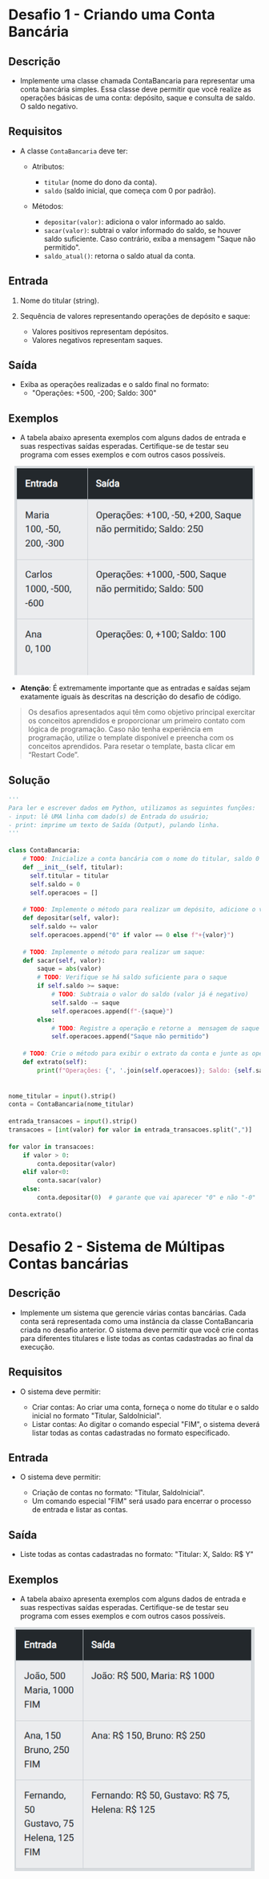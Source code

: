 # Desafio 1 - Criando uma Conta Bancária

## Descrição

- Implemente uma classe chamada ContaBancaria para representar uma conta bancária simples. Essa classe deve permitir que você realize as operações básicas de uma conta: depósito, saque e consulta de saldo. O saldo negativo.

## Requisitos

- A classe `ContaBancaria` deve ter:

    - Atributos:
        - `titular` (nome do dono da conta).
        - `saldo` (saldo inicial, que começa com 0 por padrão).

    - Métodos:
        - `depositar(valor)`: adiciona o valor informado ao saldo.
        - `sacar(valor)`: subtrai o valor informado do saldo, se houver saldo suficiente. Caso contrário, exiba a mensagem "Saque não permitido".
        - `saldo_atual()`: retorna o saldo atual da conta.

## Entrada

1.  Nome do titular (string).
2.  Sequência de valores representando operações de depósito e saque:

    - Valores positivos representam depósitos.
    - Valores negativos representam saques.

## Saída

- Exiba as operações realizadas e o saldo final no formato:  
    - "Operações: +500, -200; Saldo: 300" 

## Exemplos

- A tabela abaixo apresenta exemplos com alguns dados de entrada e suas respectivas saídas esperadas. Certifique-se de testar seu programa com esses exemplos e com outros casos possíveis.

<p align="center">
    <img src="images/image-1.png" alt="" width="480">
</p>

- **Atenção**: É extremamente importante que as entradas e saídas sejam exatamente iguais às descritas na descrição do desafio de código.

> Os desafios apresentados aqui têm como objetivo principal exercitar os conceitos aprendidos e proporcionar um primeiro contato com lógica de programação. Caso não tenha experiência em programação, utilize o template disponível e preencha com os conceitos aprendidos. Para resetar o template, basta clicar em “Restart Code”.

## Solução

```python
'''
Para ler e escrever dados em Python, utilizamos as seguintes funções:
- input: lê UMA linha com dado(s) de Entrada do usuário;
- print: imprime um texto de Saída (Output), pulando linha.
'''

class ContaBancaria:
    # TODO: Inicialize a conta bancária com o nome do titular, saldo 0 e  liste para armazenar as operações realizadas:
    def __init__(self, titular):
      self.titular = titular
      self.saldo = 0
      self.operacoes = []

    # TODO: Implemente o método para realizar um depósito, adicione o valor ao saldo e registre a operação:
    def depositar(self, valor):
      self.saldo += valor
      self.operacoes.append("0" if valor == 0 else f"+{valor}")

    # TODO: Implemente o método para realizar um saque:
    def sacar(self, valor):
        saque = abs(valor)
        # TODO: Verifique se há saldo suficiente para o saque
        if self.saldo >= saque:
            # TODO: Subtraia o valor do saldo (valor já é negativo)
            self.saldo -= saque
            self.operacoes.append(f"-{saque}")
        else:
            # TODO: Registre a operação e retorne a  mensagem de saque negado
            self.operacoes.append("Saque não permitido")

    # TODO: Crie o método para exibir o extrato da conta e junte as operações no formato correto:
    def extrato(self):
        print(f"Operações: {', '.join(self.operacoes)}; Saldo: {self.saldo}")


nome_titular = input().strip()
conta = ContaBancaria(nome_titular)

entrada_transacoes = input().strip()
transacoes = [int(valor) for valor in entrada_transacoes.split(",")]

for valor in transacoes:
    if valor > 0:
        conta.depositar(valor)
    elif valor<0:
        conta.sacar(valor)
    else:
        conta.depositar(0)  # garante que vai aparecer "0" e não "-0"

conta.extrato()
```

# Desafio 2 - Sistema de Múltipas Contas bancárias

## Descrição

- Implemente um sistema que gerencie várias contas bancárias. Cada conta será representada como uma instância da classe ContaBancaria criada no desafio anterior. O sistema deve permitir que você crie contas para diferentes titulares e liste todas as contas cadastradas ao final da execução.

## Requisitos

- O sistema deve permitir:
  
    - Criar contas:  Ao criar uma conta, forneça o nome do titular e o saldo inicial no formato "Titular, SaldoInicial".
    - Listar contas:  Ao digitar o comando especial "FIM", o sistema deverá listar todas as contas cadastradas no formato especificado.

## Entrada

- O sistema deve permitir:

    - Criação de contas no formato: "Titular, SaldoInicial".
    - Um comando especial "FIM" será usado para encerrar o processo de entrada e listar as contas.

## Saída

- Liste todas as contas cadastradas no formato: "Titular: X, Saldo: R$ Y"

## Exemplos

- A tabela abaixo apresenta exemplos com alguns dados de entrada e suas respectivas saídas esperadas. Certifique-se de testar seu programa com esses exemplos e com outros casos possíveis.

<p align="center">
    <img src="images/image-2.png" alt="" width="480">
</p>

